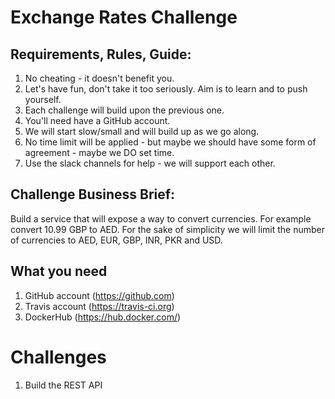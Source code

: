 # Exchange Rates Challenge

## Requirements, Rules, Guide:
1. No cheating - it doesn't benefit you.
2. Let's have fun, don't take it too seriously. Aim is to learn and to push yourself.
3. Each challenge will build upon the previous one.
4. You'll need have a GitHub account.
5. We will start slow/small and will build up as we go along.
6. No time limit will be applied - but maybe we should have some form of agreement - maybe we DO set time.
7. Use the slack channels for help - we will support each other.

## Challenge Business Brief:
Build a service that will expose a way to convert currencies. For example convert 10.99 GBP to AED. 
For the sake of simplicity we will limit the number of currencies to AED, EUR, GBP, INR, PKR and USD. 

## What you need
1. GitHub account (https://github.com)
2. Travis account (https://travis-ci.org)
3. DockerHub (https://hub.docker.com/)

# Challenges
1. Build the REST API

